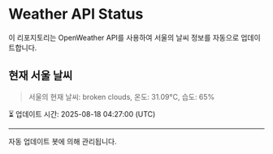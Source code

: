 
# Weather API Status

이 리포지토리는 OpenWeather API를 사용하여 서울의 날씨 정보를 자동으로 업데이트합니다.

## 현재 서울 날씨
> 서울의 현재 날씨: broken clouds, 온도: 31.09°C, 습도: 65%

⏳ 업데이트 시간: 2025-08-18 04:27:00 (UTC)

---
자동 업데이트 봇에 의해 관리됩니다.

